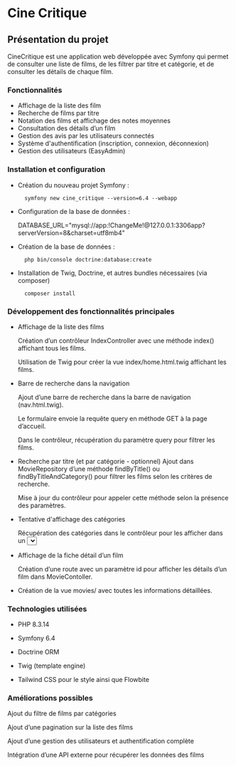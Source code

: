 # Cine Critique

## Présentation du projet
CineCritique est une application web développée avec Symfony qui permet de consulter une liste de films, de les filtrer par titre et catégorie, et de consulter les détails de chaque film.


### Fonctionnalités
- Affichage de la liste des film
- Recherche de films par titre
- Notation des films et affichage des notes moyennes
- Consultation des détails d’un film
- Gestion des avis par les utilisateurs connectés
- Système d'authentification (inscription, connexion, déconnexion)
- Gestion des utilisateurs (EasyAdmin)


### Installation et configuration
- Création du nouveau projet Symfony :

        symfony new cine_critique --version=6.4 --webapp

- Configuration de la base de données :

     DATABASE_URL="mysql://app:!ChangeMe!@127.0.0.1:3306app?serverVersion=8&charset=utf8mb4"

- Création de la base de données :

        php bin/console doctrine:database:create

- Installation de Twig, Doctrine, et autres bundles nécessaires (via composer)

        composer install

### Développement des fonctionnalités principales
- Affichage de la liste des films
    
    Création d’un contrôleur IndexController avec une méthode index() affichant tous les films.

    Utilisation de Twig pour créer la vue index/home.html.twig affichant les films.

- Barre de recherche dans la navigation
    
    Ajout d’une barre de recherche dans la barre de navigation (nav.html.twig).

    Le formulaire envoie la requête query en méthode GET à la page d’accueil.

    Dans le contrôleur, récupération du paramètre query pour filtrer les films.

- Recherche par titre (et par catégorie - optionnel)
    Ajout dans MovieRepository d’une méthode findByTitle() ou findByTitleAndCategory() pour filtrer les films selon les critères de recherche.

    Mise à jour du contrôleur pour appeler cette méthode selon la présence des paramètres.

- Tentative d'affichage des catégories
    
    Récupération des catégories dans le contrôleur pour les afficher dans un <select>.


- Affichage de la fiche détail d’un film
    
    Création d’une route avec un paramètre id pour afficher les détails d’un film dans MovieContoller.

- Création de la vue movies/ avec toutes les informations détaillées.

### Technologies utilisées
- PHP 8.3.14

- Symfony 6.4

- Doctrine ORM

- Twig (template engine)

- Tailwind CSS pour le style ainsi que Flowbite

### Améliorations possibles

Ajout du filtre de films par catégories 

Ajout d’une pagination sur la liste des films

Ajout d’une gestion des utilisateurs et authentification complète

Intégration d’une API externe pour récupérer les données des films